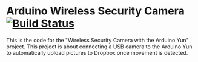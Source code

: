 # Arduino Wireless Security Camera [![Build Status](https://travis-ci.org/openhomeautomation/arduino-yun-camera.svg)](https://travis-ci.org/openhomeautomation/arduino-yun-camera)

This is the code for the "Wireless Security Camera with the Arduino Yun" project. This project is about connecting a USB camera to the Arduino Yun to automatically upload pictures to Dropbox once movement is detected.
